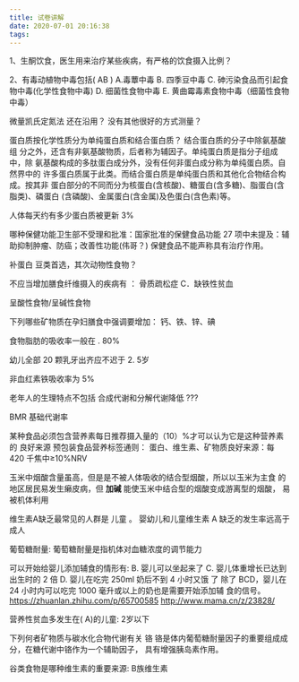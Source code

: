 ```yaml
---
title: 试卷讲解
date: 2020-07-01 20:16:38
tags:
---
```



1、生酮饮食，医生用来治疗某些疾病，有严格的饮食摄入比例？


2、有毒动植物中毒包括( AB ) A.毒蕈中毒 B. 四季豆中毒 C. 砷污染食品而引起食物中毒(化学性食物中毒) D. 细菌性食物中毒 E. 黄曲霉毒素食物中毒（细菌性食物中毒）

微量凯氏定氮法 还在沿用？ 没有其他很好的方式测量？

蛋白质按化学性质分为单纯蛋白质和结合蛋白质？
结合蛋白质的分子中除氨基酸组 分之外，还含有非氨基酸物质，后者称为辅因子。单纯蛋白质是指分子组成中，除 氨基酸构成的多肽蛋白成分外，没有任何非蛋白成分称为单纯蛋白质。自然界中的 许多蛋白质属于此类。而结合蛋白质是单纯蛋白质和其他化合物结合构成。按其非 蛋白部分的不同而分为核蛋白(含核酸)、糖蛋白(含多糖)、脂蛋白(含脂类)、磷蛋白 (含磷酸)、金属蛋白(含金属)及色蛋白(含色素)等。



人体每天约有多少蛋白质被更新 3%



哪种保健功能卫生部不受理和批准：国家批准的保健食品功能 27 项中未提及：辅助抑制肿瘤、防癌；改善性功能(伟哥？) 保健食品不能声称具有治疗作用。

补蛋白 豆类首选，其次动物性食物？


不应当增加膳食纤维摄入的疾病有 ：  骨质疏松症 C．缺铁性贫血


呈酸性食物/呈碱性食物


下列哪些矿物质在孕妇膳食中强调要增加： 钙、铁、锌、碘


食物脂肪的吸收率一般在 . 80%


幼儿全部 20 颗乳牙出齐应不迟于 2. 5岁



非血红素铁吸收率为 5%



老年人的生理特点不包括   合成代谢和分解代谢降低 ???



BMR 基础代谢率


某种食品必须包含营养素每日推荐摄入量的（10）%才可以认为它是这种营养素的 良好来源
预包装食品营养标签通则： 蛋白、维生素、矿物质良好来源：每 420 千焦中≥10%NRV



玉米中烟酸含量虽高，但是是不被人体吸收的结合型烟酸，所以以玉米为主食 的地区居民易发生癞皮病，但 **加碱** 能使玉米中结合型的烟酸变成游离型的烟酸， 易被机体利用




维生素A缺乏最常见的人群是 儿童 。 婴幼儿和儿童维生素 A 缺乏的发生率远高于成人


葡萄糖耐量: 葡萄糖耐量是指机体对血糖浓度的调节能力


可以开始给婴儿添加辅食的情形有: B. 婴儿可以坐起来了
C. 婴儿体重增长已达到出生时的 2 倍 D. 婴儿在吃完 250ml 奶后不到 4 小时又饿 了
除了 BCD，婴儿在 24 小时内可以吃完 1000 毫升或以上的奶也是需要开始添加辅 食的信号。
https://zhuanlan.zhihu.com/p/65700585
http://www.mama.cn/z/23828/


营养性贫血多发生在( A)的儿童:  2岁以下


下列何者矿物质与碳水化合物代谢有关  铬
铬是体内葡萄糖耐量因子的重要组成成分，在糖代谢中铬作为一个辅助因子， 具有增强胰岛素作用。


谷类食物是哪种维生素的重要来源:   B族维生素